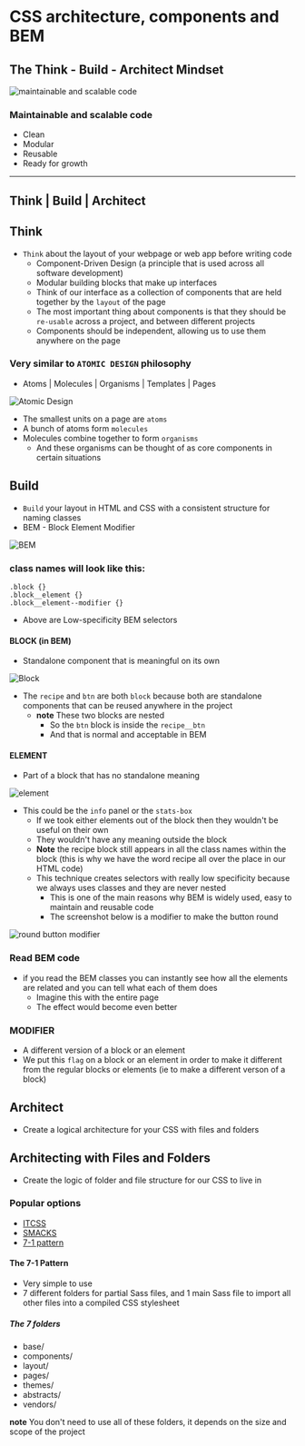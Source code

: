 # CSS architecture, components and BEM
## The Think - Build - Architect Mindset
![maintainable and scalable code](https://i.imgur.com/00dxFzp.png)

### Maintainable and scalable code
* Clean
* Modular
* Reusable
* Ready for growth

---

## Think | Build | Architect

## Think
* `Think` about the layout of your webpage or web app before writing code
    - Component-Driven Design (a principle that is used across all software development)
    - Modular building blocks that make up interfaces
    - Think of our interface as a collection of components that are held together by the `layout` of the page
    - The most important thing about components is that they should be `re-usable` across a project, and between different projects
    - Components should be independent, allowing us to use them anywhere on the page

### Very similar to `ATOMIC DESIGN` philosophy
* Atoms | Molecules | Organisms | Templates | Pages

![Atomic Design](https://i.imgur.com/5MHjztV.png)

* The smallest units on a page are `atoms`
* A bunch of atoms form `molecules`
* Molecules combine together to form `organisms`
    - And these organisms can be thought of as core components in certain situations

## Build
* `Build` your layout in HTML and CSS with a consistent structure for naming classes
* BEM - Block Element Modifier

![BEM](https://i.imgur.com/JDPomNm.png)

### class names will look like this:
```
.block {}
.block__element {}
.block__element--modifier {}
```
* Above are Low-specificity BEM selectors

#### BLOCK (in BEM)
* Standalone component that is meaningful on its own

![Block](https://i.imgur.com/n2LJEY8.png)

* The `recipe` and `btn` are both `block` because both are standalone components that can be reused anywhere in the project
    - **note** These two blocks are nested
        + So the `btn` block is inside the `recipe__btn`
        + And that is normal and acceptable in BEM

#### ELEMENT
* Part of a block that has no standalone meaning 

![element](https://i.imgur.com/K29HFgV.png)

* This could be the `info` panel or the `stats-box`
    - If we took either elements out of the block then they wouldn't be useful on their own
    - They wouldn't have any meaning outside the block
    - **Note** the recipe block still appears in all the class names within the block (this is why we have the word recipe all over the place in our HTML code)
    - This technique creates selectors with really low specificity because we always uses classes and they are never nested
        + This is one of the main reasons why BEM is widely used, easy to maintain and reusable code
        + The screenshot below is a modifier to make the button round

![round button modifier](https://i.imgur.com/NPxIWW3.png)

### Read BEM code
* if you read the BEM classes you can instantly see how all the elements are related and you can tell what each of them does
    - Imagine this with the entire page
    - The effect would become even better

### MODIFIER
* A different version of a block or an element
* We put this `flag` on a block or an element in order to make it different from the regular blocks or elements (ie to make a different verson of a block)
## Architect
* Create a logical architecture for your CSS with files and folders

## Architecting with Files and Folders
* Create the logic of folder and file structure for our CSS to live in

### Popular options
* [ITCSS](https://www.creativebloq.com/web-design/manage-large-css-projects-itcss-101517528)
* [SMACKS](http://smacss.com/)
* [7-1 pattern](https://www.learnhowtoprogram.com/user-interfaces/building-layouts-preprocessors/7-1-sass-architecture)

#### The 7-1 Pattern
* Very simple to use
* 7 different folders for partial Sass files, and 1 main Sass file to import all other files into a compiled CSS stylesheet

##### The 7 folders
* base/
* components/
* layout/
* pages/
* themes/
* abstracts/
* vendors/

**note** You don't need to use all of these folders, it depends on the size and scope of the project
